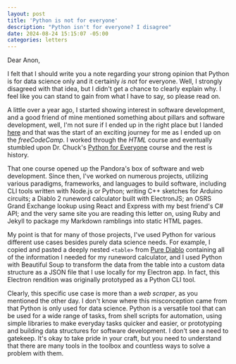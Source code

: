 ```yaml
---
layout: post
title: 'Python is not for everyone'
description: "Python isn't for everyone? I disagree"
date: 2024-08-24 15:15:07 -05:00
categories: letters
---
```


Dear Anon,

I felt that I should write you a note regarding your strong opinion that Python is for data science only and it certainly _is not_ for everyone. Well, I strongly disagreed with that idea, but I didn't get a chance to clearly explain why. I feel like you can stand to gain from what I have to say, so please read on.

A little over a year ago, I started showing interest in software development, and a good friend of mine mentioned something about pillars and software development, well, I'm not sure if I ended up in the right place but I landed [here](https://www.freecodecamp.org/news/the-main-pillars-of-learning-programming-and-why-beginners-should-master-them-e04245c17c56/) and that was the start of an exciting journey for me as I ended up on the _freeCodeCamp_. I worked through the _HTML_ course and eventually stumbled upon Dr. Chuck's [Python for Everyone](https://www.py4e.com/) course and the rest is history.

That one course opened up the Pandora's box of software and web development. Since then, I've worked on numerous projects, utilizing various paradigms, frameworks, and languages to build software, including CLI tools written with Node.js or Python; writing C++ sketches for Arduino circuits; a Diablo 2 runeword calculator built with ElectronJS; an OSRS Grand Exchange lookup using React and Express with my best friend's C# API; and the very same site you are reading this letter on, using Ruby and Jekyll to package my Markdown ramblings into static HTML pages.

My point is that for many of those projects, I've used Python for various different use cases besides purely data science needs. For example, I copied and pasted a deeply nested `<table>` from [Pure Diablo](https://www.purediablo.com/diablo-2/runewords) containing all of the information I needed for my runeword calculator, and I used Python with Beautiful Soup to transform the data from the table into a custom data structure as a JSON file that I use locally for my Electron app. In fact, this Electron rendition was originally prototyped as a Python CLI tool.

Clearly, this specific use case is more than a _web scraper_, as you mentioned the other day. I don't know where this misconception came from that Python is only used for data science. Python is a versatile tool that can be used for a wide range of tasks, from shell scripts for automation, using simple libraries to make everyday tasks quicker and easier, or prototyping and building data structures for software development. I don't see a need to gatekeep. It's okay to take pride in your craft, but you need to understand that there are many tools in the toolbox and countless ways to solve a problem with them.
